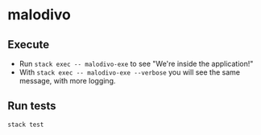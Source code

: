 # malodivo

## Execute  

* Run `stack exec -- malodivo-exe` to see "We're inside the application!"
* With `stack exec -- malodivo-exe --verbose` you will see the same message, with more logging.

## Run tests

`stack test`
